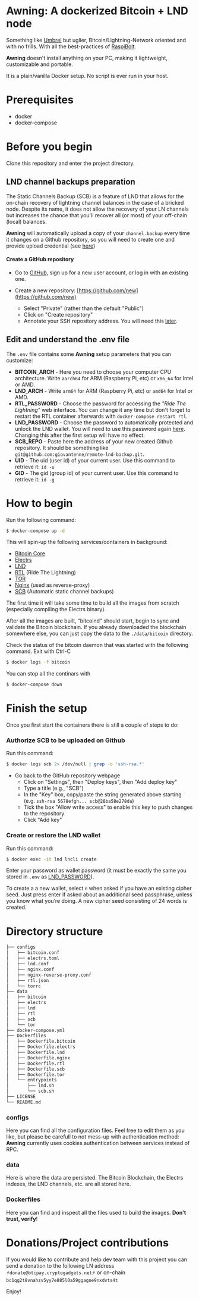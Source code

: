 # Awning: A dockerized Bitcoin + LND node
Something like [Umbrel](https://umbrel.com) but uglier, Bitcoin/Lightning-Network oriented and with no frills. With all the best-practices of [RaspiBolt](https://raspibolt.org/).

**Awning** doesn't install anything on your PC, making it lightweight, customizable and portable.

It is a plain/vanilla Docker setup. No script is ever run in your host.

# Prerequisites
- docker
- docker-compose

# Before you begin

Clone this repository and enter the project directory.

## LND channel backups preparation
The Static Channels Backup (SCB) is a feature of LND that allows for the on-chain recovery of lightning channel balances in the case of a bricked node. Despite its name, it does not allow the recovery of your LN channels but increases the chance that you'll recover all (or most) of your off-chain (local) balances.

**Awning** will automatically upload a copy of your `channel.backup` every time it changes on a Github repository, so you will need to create one and provide upload credential (see [here](#rsa))

#### Create a GitHub repository

* Go to [GitHub](https://github.com/), sign up for a new user account, or log in with an existing one.

* Create a new repository: [https://github.com/new](https://github.com/new)
  * Select "Private" (rather than the default "Public")
  * Click on "Create repository"
  * Annotate your SSH repository address. You will need this [later](#repo).

## Edit and understand the .env file

The `.env` file contains some **Awning** setup parameters that you can customize:

- **BITCOIN_ARCH** - Here you need to choose your computer CPU architecture. Write `aarch64` for ARM (Raspberry Pi, etc) or `x86_64` for Intel or AMD.
- **LND_ARCH** - Write `arm64` for ARM (Raspberry Pi, etc) or `amd64` for Intel or AMD.
- **RTL_PASSWORD** - Choose the password for accessing the *"Ride The Lightning"* web interface. You can change it any time but don't forget to restart the RTL container afterwards with `docker-compose restart rtl`.
- <a name="pwd"></a>**LND_PASSWORD** - Choose the password to automatically protected and unlock the LND wallet. You will need to use this password again [here](#lnd). Changing this after the first setup will have no effect.
- <a name="repo"></a>**SCB_REPO** - Paste here the address of your new created Github repository. It should be something like `git@github.com:giovantenne/remote-lnd-backup.git`.
- **UID** - The uid (user id) of your current user. Use this command to retrieve it: `id -u`
- **GID** - The gid (group id) of your current user. Use this command to retrieve it: `id -g`


# How to begin

Run the following command:
  ```sh
  $ docker-compose up -d
  ```
This will spin-up the following services/containers in background:
- [Bitcoin Core](https://github.com/bitcoin/bitcoin)
- [Electrs](https://github.com/bitcoin/bitcoin)
- [LND](https://github.com/lightningnetwork/lnd)
- [RTL](https://github.com/Ride-The-Lightning/RTL) (Ride The Lightning)
- [TOR](https://www.torproject.org/)
- [Nginx](https://github.com/nginx) (used as reverse-proxy)
- [SCB](https://github.com/lightningnetwork/lnd/blob/master/docs/recovery.md) (Automatic static channel backups)

The first time it will take some time to build all the images from scratch (especially compiling the Electrs binary).

After all the images are built, “bitcoind” should start, begin to sync and validate the Bitcoin blockchain. If you already downloaded the blockchain somewhere else, you can just copy the data to the `./data/bitcoin` directory.

Check the status of the bitcoin daemon that was started with the following command. Exit with Ctrl-C

  ```sh
  $ docker logs -f bitcoin
  ```

You can stop all the continars with
  ```sh
  $ docker-compose down
  ```


# Finish the setup

Once you first start the containers there is still a couple of steps to do:
<a name="rsa"></a>
### Authorize SCB to be uploaded on Github

Run this command:

  ```sh
  $ docker logs scb 2> /dev/null | grep -o 'ssh-rsa.*'
  ```

* Go back to the GitHub repository webpage
  * Click on "Settings", then "Deploy keys", then "Add deploy key"
  * Type a title (e.g., "SCB")
  * In the "Key" box, copy/paste the string generated above starting (e.g. `ssh-rsa 5678efgh... scb@28ba58e278da`)
  * Tick the box "Allow write access" to enable this key to push changes to the repository
  * Click "Add key"
 <a name="lnd"></a>
### Create or restore the LND wallet

Run this command:
  ```sh
  $ docker exec -it lnd lncli create
  ```

Enter your password as wallet password (it must be exactly the same you stored in `.env` as [LND_PASSWORD](#pwd)). 

To create a a new wallet, select `n` when asked if you have an existing cipher seed. Just press enter if asked about an additional seed passphrase, unless you know what you’re doing. A new cipher seed consisting of 24 words is created.

# Directory structure
```bash
├── configs
│   ├── bitcoin.conf
│   ├── electrs.toml
│   ├── lnd.conf
│   ├── nginx.conf
│   ├── nginx-reverse-proxy.conf
│   ├── rtl.json
│   └── torrc
├── data
│   ├── bitcoin
│   ├── electrs
│   ├── lnd
│   ├── rtl
│   ├── scb
│   └── tor
├── docker-compose.yml
├── Dockerfiles
│   ├── Dockerfile.bitcoin
│   ├── Dockerfile.electrs
│   ├── Dockerfile.lnd
│   ├── Dockerfile.nginx
│   ├── Dockerfile.rtl
│   ├── Dockerfile.scb
│   ├── Dockerfile.tor
│   └── entrypoints
│       ├── lnd.sh
│       └── scb.sh
├── LICENSE
└── README.md
```
### configs
Here you can find all the configuration files. Feel free to edit them as you like, but please be carefull to not mess-up with authentication method: **Awning** currently uses cookies authentication between services instead of RPC.

### data
Here is where the data are persisted. The Bitcoin Blockchain, the Electrs indexes, the LND channels, etc. are all stored here.

### Dockerfiles
Here you can find and inspect all the files used to build the images. **Don't trust, verify**!

# Donations/Project contributions
If you would like to contribute and help dev team with this project you can send a donation to the following LN address ⚡`donate@btcpay.cryptogadgets.net`⚡ or on-chain   `bc1qg2t8vnahzv5yy7e885l0a59ggagne9nxdvts4t`

Enjoy!